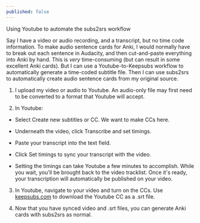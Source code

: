 ```yaml
---
published: false
---
```



Using Youtube to automate the subs2srs workflow

Say I have a video or audio recording, and a transcript, but no time code information. To make audio sentence cards for Anki, I would normally have to break out each sentence in Audacity, and then cut-and-paste everything into Anki by hand. This is *very* time-consuming (but can result in some excellent Anki cards). But I can use a Youtube-to-Keepsubs workflow to automatically generate a time-coded subtitle file. Then I can use subs2srs to automatically create audio sentence cards from my original source.

1) I upload my video or audio to Youtube. An audio-only file may first need to be converted to a format that Youtube will accept.

2) In Youtube:

- Select Create new subtitles or CC. We want to make CCs here.

- Underneath the video, click Transcribe and set timings.

- Paste your transcript into the text field. 

- Click Set timings to sync your transcript with the video.

- Setting the timings can take Youtube a few minutes to accomplish. While you wait, you'll be brought back to the video tracklist. Once it's ready, your transcription will automatically be published on your video.

3) In Youtube, navigate to your video and turn on the CCs. Use [keepsubs.com](keepsubs.com) to download the Youtube CC as a .srt file.

4) Now that you have synced video and .srt files, you can generate Anki cards with subs2srs as normal.
